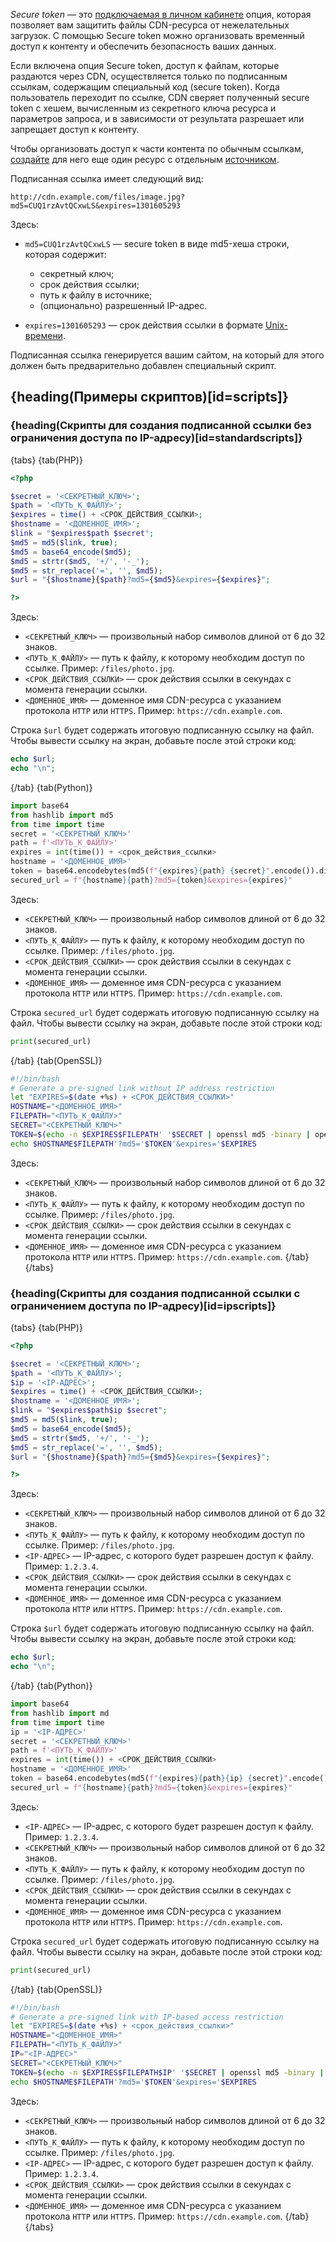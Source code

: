 *Secure token* — это [подключаемая в личном кабинете](/ru/networks/cdn/instructions/manage-cdn/secure-token) опция, которая позволяет вам защитить файлы CDN-ресурса от нежелательных загрузок.
С помощью Secure token можно организовать временный доступ к контенту и обеспечить безопасность ваших данных.

Если включена опция Secure token, доступ к файлам, которые раздаются через CDN, осуществляется только по подписанным ссылкам, содержащим специальный код (secure token). Когда пользователь переходит по ссылке, CDN сверяет полученный secure token с хешем, вычисленным из секретного ключа ресурса и параметров запроса, и в зависимости от результата разрешает или запрещает доступ к контенту.

Чтобы организовать доступ к части контента по обычным ссылкам, [создайте](/ru/networks/cdn/instructions/create-resource) для него еще один ресурс с отдельным [источником](/ru/networks/cdn/concepts/origin-groups).

Подписанная ссылка имеет следующий вид:

```plaintext
http://cdn.example.com/files/image.jpg?md5=CUQ1rzAvtQCxwLS&expires=1301605293
```

Здесь:

- `md5=CUQ1rzAvtQCxwLS` — secure token в виде md5-хеша строки, которая содержит:

  - секретный ключ;
  - срок действия ссылки;
  - путь к файлу в источнике;
  - (опционально) разрешенный IP-адрес.

- `expires=1301605293` — срок действия ссылки в формате [Unix-времени](https://www.unixtimestamp.com).

Подписанная ссылка генерируется вашим сайтом, на который для этого должен быть предварительно добавлен специальный скрипт.

## {heading(Примеры скриптов)[id=scripts]}

### {heading(Скрипты для создания подписанной ссылки без ограничения доступа по IP-адресу)[id=standardscripts]}

{tabs}
{tab(PHP)}
```php
<?php

$secret = '<СЕКРЕТНЫЙ_КЛЮЧ>';
$path = '<ПУТЬ_К_ФАЙЛУ>';
$expires = time() + <СРОК_ДЕЙСТВИЯ_ССЫЛКИ>;
$hostname = '<ДОМЕННОЕ_ИМЯ>';
$link = "$expires$path $secret";
$md5 = md5($link, true);
$md5 = base64_encode($md5);
$md5 = strtr($md5, '+/', '-_');
$md5 = str_replace('=', '', $md5);
$url = "{$hostname}{$path}?md5={$md5}&expires={$expires}";

?>
```

Здесь:

- `<СЕКРЕТНЫЙ_КЛЮЧ>` — произвольный набор символов длиной от 6 до 32 знаков.
- `<ПУТЬ_К_ФАЙЛУ>` — путь к файлу, к которому необходим доступ по ссылке. Пример: `/files/photo.jpg`.
- `<СРОК_ДЕЙСТВИЯ_ССЫЛКИ>` — срок действия ссылки в секундах с момента генерации ссылки.
- `<ДОМЕННОЕ_ИМЯ>` — доменное имя CDN-ресурса с указанием протокола `HTTP` или `HTTPS`. Пример: `https://cdn.example.com`.

Строка `$url` будет содержать итоговую подписанную ссылку на файл. Чтобы вывести ссылку на экран, добавьте после этой строки код:

```php
echo $url;
echo "\n";
```
{/tab}
{tab(Python)}
```python
import base64 
from hashlib import md5 
from time import time 
secret = '<СЕКРЕТНЫЙ_КЛЮЧ>'
path = f'<ПУТЬ_К_ФАЙЛУ>'  
expires = int(time()) + <срок_действия_ссылки> 
hostname = '<ДОМЕННОЕ_ИМЯ>' 
token = base64.encodebytes(md5(f"{expires}{path} {secret}".encode()).digest()).decode().replace("\n", "").replace("+", "-").replace("/", "_").replace("=", "") 
secured_url = f"{hostname}{path}?md5={token}&expires={expires}" 
```

Здесь:

- `<СЕКРЕТНЫЙ_КЛЮЧ>` — произвольный набор символов длиной от 6 до 32 знаков.
- `<ПУТЬ_К_ФАЙЛУ>` — путь к файлу, к которому необходим доступ по ссылке. Пример: `/files/photo.jpg`.
- `<СРОК_ДЕЙСТВИЯ_ССЫЛКИ>` — срок действия ссылки в секундах с момента генерации ссылки.
- `<ДОМЕННОЕ_ИМЯ>` — доменное имя CDN-ресурса с указанием протокола `HTTP` или `HTTPS`. Пример: `https://cdn.example.com`.

Строка `secured_url` будет содержать итоговую подписанную ссылку на файл. Чтобы вывести ссылку на экран, добавьте после этой строки код:

```python
print(secured_url)
```
{/tab}
{tab(OpenSSL)}
```bash
#!/bin/bash
# Generate a pre-signed link without IP address restriction
let "EXPIRES=$(date +%s) + <СРОК_ДЕЙСТВИЯ_ССЫЛКИ>"
HOSTNAME="<ДОМЕННОЕ_ИМЯ>"
FILEPATH="<ПУТЬ_К_ФАЙЛУ>"
SECRET="<СЕКРЕТНЫЙ_КЛЮЧ>"
TOKEN=$(echo -n $EXPIRES$FILEPATH' '$SECRET | openssl md5 -binary | openssl base64 | tr +/ -_ | tr -d = )
echo $HOSTNAME$FILEPATH'?md5='$TOKEN'&expires='$EXPIRES
```

Здесь:

- `<СЕКРЕТНЫЙ_КЛЮЧ>` — произвольный набор символов длиной от 6 до 32 знаков.
- `<ПУТЬ_К_ФАЙЛУ>` — путь к файлу, к которому необходим доступ по ссылке. Пример: `/files/photo.jpg`.
- `<СРОК_ДЕЙСТВИЯ_ССЫЛКИ>` — срок действия ссылки в секундах с момента генерации ссылки.
- `<ДОМЕННОЕ_ИМЯ>` — доменное имя CDN-ресурса с указанием протокола `HTTP` или `HTTPS`. Пример: `https://cdn.example.com`.
{/tab}
{/tabs}

### {heading(Скрипты для создания подписанной ссылки с ограничением доступа по IP-адресу)[id=ipscripts]}

{tabs}
{tab(PHP)}
```php
<?php

$secret = '<СЕКРЕТНЫЙ_КЛЮЧ>';
$path = '<ПУТЬ_К_ФАЙЛУ>';
$ip = '<IP-АДРЕС>';
$expires = time() + <СРОК_ДЕЙСТВИЯ_ССЫЛКИ>;
$hostname = '<ДОМЕННОЕ_ИМЯ>';
$link = "$expires$path$ip $secret";
$md5 = md5($link, true);
$md5 = base64_encode($md5);
$md5 = strtr($md5, '+/', '-_');
$md5 = str_replace('=', '', $md5);
$url = "{$hostname}{$path}?md5={$md5}&expires={$expires}";

?>
```

Здесь:

- `<СЕКРЕТНЫЙ_КЛЮЧ>` — произвольный набор символов длиной от 6 до 32 знаков.
- `<ПУТЬ_К_ФАЙЛУ>` — путь к файлу, к которому необходим доступ по ссылке. Пример: `/files/photo.jpg`.
- `<IP-АДРЕС>` — IP-адрес, c которого будет разрешен доступ к файлу. Пример: `1.2.3.4`.
- `<СРОК_ДЕЙСТВИЯ_ССЫЛКИ>` — срок действия ссылки в секундах с момента генерации ссылки.
- `<ДОМЕННОЕ_ИМЯ>` — доменное имя CDN-ресурса с указанием протокола `HTTP` или `HTTPS`. Пример: `https://cdn.example.com`.

Строка `$url` будет содержать итоговую подписанную ссылку на файл. Чтобы вывести ссылку на экран, добавьте после этой строки код:

```php
echo $url;
echo "\n";
```
{/tab}
{tab(Python)}
```python
import base64 
from hashlib import md 
from time import time 
ip = '<IP-АДРЕС>' 
secret = '<СЕКРЕТНЫЙ_КЛЮЧ>' 
path = f'<ПУТЬ_К_ФАЙЛУ>' 
expires = int(time()) + <СРОК_ДЕЙСТВИЯ_ССЫЛКИ> 
hostname = '<ДОМЕННОЕ_ИМЯ>' 
token = base64.encodebytes(md5(f"{expires}{path}{ip} {secret}".encode()).digest()).decode().replace("\n", "").replace("+", "-").replace("/", "_").replace("=", "") 
secured_url = f"{hostname}{path}?md5={token}&expires={expires}"  
```

Здесь:

- `<IP-АДРЕС>` — IP-адрес, c которого будет разрешен доступ к файлу. Пример: `1.2.3.4`.
- `<СЕКРЕТНЫЙ_КЛЮЧ>` — произвольный набор символов длиной от 6 до 32 знаков.
- `<ПУТЬ_К_ФАЙЛУ>` — путь к файлу, к которому необходим доступ по ссылке. Пример: `/files/photo.jpg`.
- `<СРОК_ДЕЙСТВИЯ_ССЫЛКИ>` — срок действия ссылки в секундах с момента генерации ссылки.
- `<ДОМЕННОЕ_ИМЯ>` — доменное имя CDN-ресурса с указанием протокола `HTTP` или `HTTPS`. Пример: `https://cdn.example.com`.

Строка `secured_url` будет содержать итоговую подписанную ссылку на файл. Чтобы вывести ссылку на экран, добавьте после этой строки код:

```python
print(secured_url)
```
{/tab}
{tab(OpenSSL)}
```bash
#!/bin/bash
# Generate a pre-signed link with IP-based access restriction
let "EXPIRES=$(date +%s) + <срок_действия_ссылки>"
HOSTNAME="<ДОМЕННОЕ_ИМЯ>"
FILEPATH="<ПУТЬ_К_ФАЙЛУ>"
IP="<IP-АДРЕС>"
SECRET="<СЕКРЕТНЫЙ_КЛЮЧ>"
TOKEN=$(echo -n $EXPIRES$FILEPATH$IP' '$SECRET | openssl md5 -binary | openssl base64 | tr +/ -_ | tr -d = )
echo $HOSTNAME$FILEPATH'?md5='$TOKEN'&expires='$EXPIRES

```

Здесь:

- `<СЕКРЕТНЫЙ_КЛЮЧ>` — произвольный набор символов длиной от 6 до 32 знаков.
- `<ПУТЬ_К_ФАЙЛУ>` — путь к файлу, к которому необходим доступ по ссылке. Пример: `/files/photo.jpg`.
- `<IP-АДРЕС>` — IP-адрес, c которого будет разрешен доступ к файлу. Пример: `1.2.3.4`.
- `<СРОК_ДЕЙСТВИЯ_ССЫЛКИ>` — срок действия ссылки в секундах с момента генерации ссылки.
- `<ДОМЕННОЕ_ИМЯ>` — доменное имя CDN-ресурса с указанием протокола `HTTP` или `HTTPS`. Пример: `https://cdn.example.com`.
{/tab}
{/tabs}
